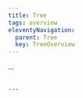 ```yaml
---
title: Tree
tags: overview
eleventyNavigation:
  parent: Tree
  key: TreeOverview
---
```

<section>

<div class="ds-example">

...

</div>

<div class="ds-code">

```html

...

```

</div>
</section>

